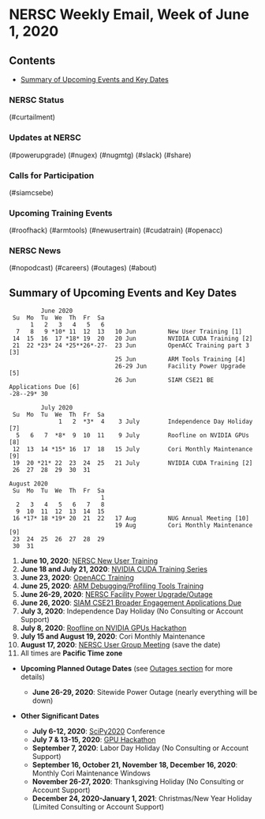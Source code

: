 # NERSC Weekly Email, Week of June 1, 2020 <a name="top"></a> #

## Contents ## 

- [Summary of Upcoming Events and Key Dates](#dates)

### NERSC Status

(#curtailment)

### Updates at NERSC 

(#powerupgrade)
(#nugex)
(#nugmtg)
(#slack)
(#share)

### Calls for Participation

(#siamcsebe)

### Upcoming Training Events 

(#roofhack)
(#armtools)
(#newusertrain)
(#cudatrain)
(#openacc)

### NERSC News 

(#nopodcast)
(#careers)
(#outages)
(#about)

## Summary of Upcoming Events and Key Dates <a name="dates"/></a> ##

             June 2020        
     Su  Mo  Tu  We  Th  Fr  Sa  
          1   2   3   4   5   6  
      7   8   9 *10* 11  12  13   10 Jun         New User Training [1]
     14  15  16  17 *18* 19  20   20 Jun         NVIDIA CUDA Training [2] 
     21  22 *23* 24 *25**26*-27-  23 Jun         OpenACC Training part 3 [3]
                                  25 Jun         ARM Tools Training [4]
                                  26-29 Jun      Facility Power Upgrade [5]
                                  26 Jun         SIAM CSE21 BE Applications Due [6]
    -28--29* 30         

             July 2020     
     Su  Mo  Tu  We  Th  Fr  Sa
                  1   2  *3*  4    3 July        Independence Day Holiday [7]
      5   6   7  *8*  9  10  11    9 July        Roofline on NVIDIA GPUs [8]
     12  13  14 *15* 16  17  18   15 July        Cori Monthly Maintenance [9] 
     19  20 *21* 22  23  24  25   21 July        NVIDIA CUDA Training [2]
     26  27  28  29  30  31 

    August 2020       
     Su  Mo  Tu  We  Th  Fr  Sa  
                              1  
      2   3   4   5   6   7   8  
      9  10  11  12  13  14  15  
     16 *17* 18 *19* 20  21  22   17 Aug         NUG Annual Meeting [10]
                                  19 Aug         Cori Monthly Maintenance [9]
     23  24  25  26  27  28  29  
     30  31                


1. **June 10, 2020**: [NERSC New User Training](#newusertrain)
2. **June 18 and July 21, 2020**: [NVIDIA CUDA Training Series](#cudatrain)
3. **June 23, 2020**: [OpenACC Training](#openacc)
4. **June 25, 2020**: [ARM Debugging/Profiling Tools Training](#armtools)
5. **June 26-29, 2020**: [NERSC Facility Power Upgrade/Outage](#powerupgrade)
6. **June 26, 2020**: [SIAM CSE21 Broader Engagement Applications Due](#siamcsebe)
7. **July 3, 2020**: Independence Day Holiday (No Consulting or Account Support)
8. **July 8, 2020**: [Roofline on NVIDIA GPUs Hackathon](#roofhack)
9. **July 15 and August 19, 2020**: Cori Monthly Maintenance
10. **August 17, 2020**: [NERSC User Group Meeting](#nugmtg) (save the date)
11. All times are **Pacific Time zone**

- **Upcoming Planned Outage Dates** (see [Outages section](#outages) for more 
details)
    - **June 26-29, 2020**: Sitewide Power Outage (nearly everything will be down)

- **Other Significant Dates**
    - **July 6-12, 2020**: [SciPy2020](https://www.scipy2020.scipy.org/) Conference
    - **July 7 & 13-15, 2020**: [GPU Hackathon](#gpuhackathon)
    - **September 7, 2020**: Labor Day Holiday (No Consulting or Account Support)
    - **September 16, October 21, November 18, December 16, 2020**: Monthly Cori Maintenance Windows
    - **November 26-27, 2020**: Thanksgiving Holiday (No Consulting or Account Support)
    - **December 24, 2020-January 1, 2021**: Christmas/New Year Holiday (Limited Consulting or Account Support)

